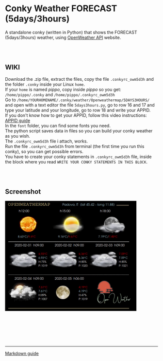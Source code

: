 # Conky Weather FORECAST (5days/3hours)
 
A standalone conky (written in Python) that shows the FORECAST (5days/3hours) weather, using [OpenWeather API](https://openweathermap.org/) website.<br>

<br>
<br>

## **WIKI**<br>

Download the .zip file, extract the files, copy the file `.conkyrc_owm5d3h` and the folder `.conky` inside your Linux `home`.<br>
If your `home` is named *pippo*, copy inside *pippo* so you get: `/home/pippo/.conky` and `/home/pippo/.conkyrc_owm5d3h`<br>
Go to `/home/YOURHOMENAME/.conky/weather/Openweathermap/5DAYS3HOURS/` and open with a text editor the file `5days3hours.py`, go to row 16 and 17 and type your latitude and your longitude, go to row 18 and write your APPID.<br>
If you don't know how to get your APPID, follow this video instructions: [APPID guide](https://youtu.be/FxcR7c3YwEQ?si=wD5IBWCfEG1cvo1p&t=65)
<br>
In the `font` folder, you can find some fonts you need.<br>
The python script saves data in files so you can build your conky weather as you wish.<br>
The `.conkyrc_owm5d3h` file i attach, works.<br>
Run the file `.conkyrc_owm5d3h` from terminal (the first time you run this conky), so you can get possible errors.<br>
You have to create your conky statements in `.conkyrc_owm5d3h` file, inside the block where you read `WRITE YOUR CONKY STATEMENTS IN THIS BLOCK`.




<br>
<br>

## Screenshot

![](https://github.com/TheHeadlessOfficial/weather_5days3hoursOWM/blob/main/.conky/docs/screenshot.png)<br>

<br>
<br>
<br>
<br>
<br>

---
[Markdown guide](https://docs.github.com/en/get-started/writing-on-github/getting-started-with-writing-and-formatting-on-github/basic-writing-and-formatting-syntax)


